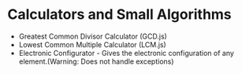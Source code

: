 # Calculators and Small Algorithms
* Greatest Common Divisor Calculator (GCD.js)
* Lowest Common Multiple Calculator (LCM.js)
* Electronic Configurator - Gives the electronic configuration of any element.(Warning: Does not handle exceptions)
